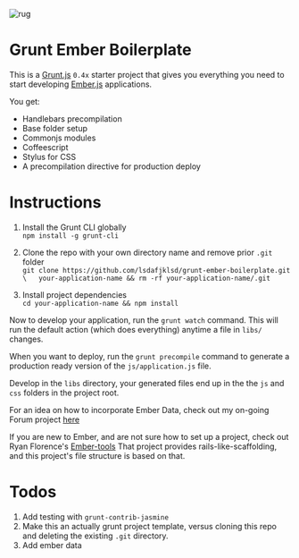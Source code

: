 ![rug](http://www.internetrugs.com/blog/wp-content/uploads/2008/06/india-zamin-oriental-rug.jpg)

Grunt Ember Boilerplate
=======================

This is a [Grunt.js](http://gruntjs.com/) `0.4x` starter project that
gives you everything you need to start developing
[Ember.js](http://emberjs.com) applications.

You get:  
- Handlebars precompilation
- Base folder setup
- Commonjs modules
- Coffeescript
- Stylus for CSS
- A precompilation directive for production deploy

Instructions
============

1. Install the Grunt CLI globally  
`npm install -g grunt-cli`

2. Clone the repo with your own directory name and remove prior `.git`
folder  
`git clone https://github.com/lsdafjklsd/grunt-ember-boilerplate.git \  
your-application-name && rm -rf your-application-name/.git`

3. Install project dependencies  
`cd your-application-name && npm install`

Now to develop your application, run the `grunt watch` command. This
will run the default action (which does everything) anytime a file in
`libs/` changes. 

When you want to deploy, run the `grunt precompile` command to generate
a production ready version of the `js/application.js` file.

Develop in the `libs` directory, your generated files end up in the the
`js` and `css` folders in the project root.

For an idea on how to incorporate Ember Data, check out my on-going
Forum project [here](https://github.com/lsdafjklsd/vmware-frontend/tree/master/forum/js)

If you are new to Ember, and are not sure how to set up a project, check
out Ryan Florence's
[Ember-tools](https://github.com/rpflorence/ember-tools) That project
provides rails-like-scaffolding, and this project's file structure is based
on that.

Todos
=====

1. Add testing with `grunt-contrib-jasmine`
2. Make this an actually grunt project template, versus cloning this
   repo and deleting the existing `.git` directory.
3. Add ember data
